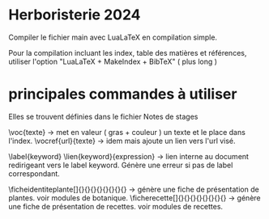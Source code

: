 # Herboristerie 2024

Compiler le fichier main avec LuaLaTeX en compilation simple. 

Pour la compilation incluant les index, table des matières et références, utiliser l'option "LuaLaTeX + MakeIndex + BibTeX" ( plus long ) 


# principales commandes à utiliser

Elles se trouvent définies dans le fichier Notes de stages

\voc{texte}  -> met en valeur ( gras + couleur ) un texte et le place dans l'index.
\vocref{url}{texte} -> idem mais ajoute un lien vers l'url visé. 

\label{keyword}
\lien{keyword}{expression}  -> lien interne au document redirigeant vers le label keyword. Génère une erreur si pas de label correspondant.

\ficheidentiteplante[]{}{}{}{}{}{}{}{} -> génère une fiche de présentation de plantes. voir modules de botanique.
\ficherecette[]{}{}{}{}{}{}{}{} -> génère une fiche de présentation de recettes. voir modules de recettes.
